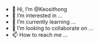 - 👋 Hi, I’m @Keosithong
- 👀 I’m interested in ...
- 🌱 I’m currently learning ...
- 💞️ I’m looking to collaborate on ...
- 📫 How to reach me ...

<!---
Keosithong/Keosithong is a ✨ special ✨ repository because its `README.md` (this file) appears on your GitHub profile.
You can click the Preview link to take a look at your changes.
--->

